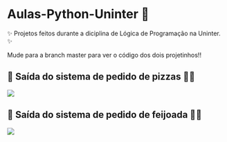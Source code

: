 # Aulas-Python-Uninter 🐍

✨ Projetos feitos durante a diciplina de Lógica de Programação na Uninter. ✨
<p>Mude para a branch master para ver o código dos dois projetinhos!!

## 📌 Saída do sistema de pedido de pizzas 🍕😋
<img src="https://github.com/stefanieborges/Aulas-Python/assets/142439583/2ccb7a1b-a463-4a1a-b162-ed627ca518a3" />

## 📌 Saída do sistema de pedido de feijoada 🍲😋
<img src = "https://github.com/stefanieborges/Aulas-Python/assets/142439583/cb96a3df-b35d-4f81-bb29-4ca795a19747"/>
